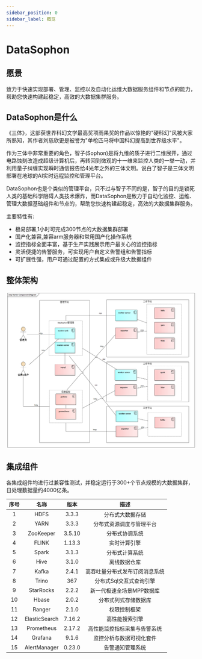 ```yaml
---
sidebar_position: 0
sidebar_label: 概览
---
```

# DataSophon

## 愿景
致力于快速实现部署、管理、监控以及自动化运维大数据服务组件和节点的能力，帮助您快速构建起稳定，高效的大数据集群服务。

## DataSophon是什么
《三体》，这部获世界科幻文学最高奖项雨果奖的作品以惊艳的"硬科幻"风被大家所熟知，其作者刘慈欣更是被誉为"单枪匹马将中国科幻提高到世界级水平"。

作为三体中非常重要的角色，智子(Sophon)是将九维的质子进行二维展开，通过电路蚀刻改造成超级计算机后，再转回到微观的十一维来监控人类的一举一动，并利用量子纠缠实现瞬时通信报告给4光年之外的三体文明。说白了智子是三体文明部署在地球的AI实时远程监控和管理平台。

DataSophon也是个类似的管理平台，只不过与智子不同的是，智子的目的是锁死人类的基础科学阻碍人类技术爆炸，而DataSophon是致力于自动化监控、运维、管理大数据基础组件和节点的，帮助您快速构建起稳定，高效的大数据集群服务。

主要特性有:

* 极易部署,1小时可完成300节点的大数据集群部署
* 国产化兼容,兼容arm服务器和常用国产化操作系统
* 监控指标全面丰富，基于生产实践展示用户最关心的监控指标
* 灵活便捷的告警服务，可实现用户自定义告警组和告警指标
* 可扩展性强，用户可通过配置的方式集成或升级大数据组件

## 整体架构

![img](./archive.png)

## 集成组件

各集成组件均进行过兼容性测试，并稳定运行于300+个节点规模的大数据集群，日处理数据量约4000亿条。

| 序号 |     名称      |  版本  |              描述              |
| :--: | :-----------: | :----: | :----------------------------: |
|  1   |     HDFS      | 3.3.3  |        分布式大数据存储        |
|  2   |     YARN      | 3.3.3  |    分布式资源调度与管理平台    |
|  3   |   ZooKeeper   | 3.5.10 |         分布式协调系统         |
|  4   |     FLINK     | 1.13.3 |          实时计算引擎          |
|  5   |     Spark     | 3.1.3  |         分布式计算系统         |
|  6   |     Hive      | 3.1.0  |          离线数据仓库          |
|  7   |     Kafka     | 2.4.1  | 高吞吐量分布式发布订阅消息系统 |
|  8   |     Trino     |  367   |    分布式Sql交互式查询引擎     |
|  9   |   StarRocks   | 2.2.2  |   新一代极速全场景MPP数据库    |
|  10  |     Hbase     | 2.0.2  |      分布式列式存储数据库      |
|  11  |    Ranger     | 2.1.0  |          权限控制框架          |
|  12  | ElasticSearch | 7.16.2 |         高性能搜索引擎         |
|  13  |  Prometheus   | 2.17.2 |  高性能监控指标采集与告警系统  |
|  14  |    Grafana    | 9.1.6  |    监控分析与数据可视化套件    |
|  15  | AlertManager  | 0.23.0 |        告警通知管理系统        |

